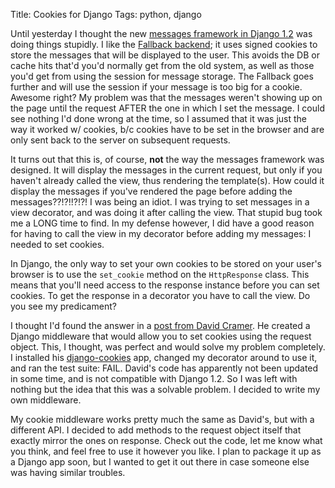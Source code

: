 Title: Cookies for Django
Tags: python, django

Until yesterday I thought the new [messages framework in Django 1.2](http://docs.djangoproject.com/en/1.2/ref/contrib/messages/) was doing things stupidly. I like the [Fallback backend](http://docs.djangoproject.com/en/1.2/ref/contrib/messages/#storage-backends); it uses signed cookies to store the messages that will be displayed to the user. This avoids the DB or cache hits that'd you'd normally get from the old system, as well as those you'd get from using the session for message storage. The Fallback goes further and will use the session if your message is too big for a cookie. Awesome right? My problem was that the messages weren't showing up on the page until the request AFTER the one in which I set the message. I could see nothing I'd done wrong at the time, so I assumed that it was just the way it worked w/ cookies, b/c cookies have to be set in the browser and are only sent back to the server on subsequent requests.

It turns out that this is, of course, **not** the way the messages framework was designed. It will display the messages in the current request, but only if you haven't already called the view, thus rendering the template(s). How could it display the messages if you've rendered the page before adding the messages??!?!!?!?! I was being an idiot. I was trying to set messages in a view decorator, and was doing it after calling the view. That stupid bug took me a LONG time to find. In my defense however, I did have a good reason for having to call the view in my decorator before adding my messages: I needed to set cookies.

In Django, the only way to set your own cookies to be stored on your user's browser is to use the `set_cookie` method on the `HttpResponse` class. This means that you'll need access to the response instance before you can set cookies. To get the response in a decorator you have to call the view. Do you see my predicament?

I thought I'd found the answer in a [post from David Cramer](http://www.davidcramer.net/code/62/set-cookies-without-a-response-in-django.html). He created a Django middleware that would allow you to set cookies using the request object. This, I thought, was perfect and would solve my problem completely. I installed his [django-cookies](https://github.com/dcramer/django-cookies) app, changed my decorator around to use it, and ran the test suite: FAIL. David's code has apparently not been updated in some time, and is not compatible with Django 1.2. So I was left with nothing but the idea that this was a solvable problem. I decided to write my own middleware.

My cookie middleware works pretty much the same as David's, but with a different API. I decided to add methods to the request object itself that exactly mirror the ones on response. Check out the code, let me know what you think, and feel free to use it however you like. I plan to package it up as a Django app soon, but I wanted to get it out there in case someone else was having similar troubles.

<script src="https://gist.github.com/710480.js"></script>
